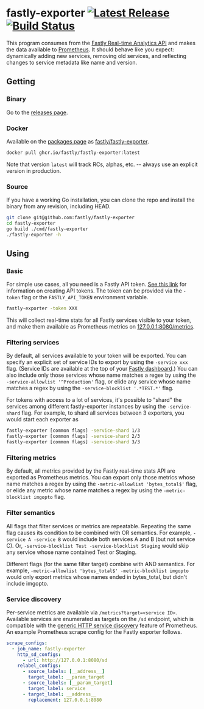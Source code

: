 # fastly-exporter [![Latest Release](https://img.shields.io/github/release/fastly/fastly-exporter.svg?style=flat-square)](https://github.com/fastly/fastly-exporter/releases/latest) [![Build Status](https://img.shields.io/endpoint.svg?url=https%3A%2F%2Factions-badge.atrox.dev%2Ffastly%2Ffastly-exporter%2Fbadge%3Fref%3Dmain&style=flat-square)](https://actions-badge.atrox.dev/fastly/fastly-exporter/goto?ref=main)

This program consumes from the [Fastly Real-time Analytics API][rt] and makes
the data available to [Prometheus][prom]. It should behave like you expect:
dynamically adding new services, removing old services, and reflecting changes
to service metadata like name and version.

[rt]: https://docs.fastly.com/api/analytics
[prom]: https://prometheus.io

## Getting

### Binary

Go to the [releases page][releases].

[releases]: https://github.com/fastly/fastly-exporter/releases

### Docker

Available on the [packages page][pkg] as [fastly/fastly-exporter][img].

[pkg]: https://github.com/fastly/fastly-exporter/packages
[img]: https://github.com/fastly/fastly-exporter/pkgs/container/fastly-exporter

```sh
docker pull ghcr.io/fastly/fastly-exporter:latest
```

Note that version `latest` will track RCs, alphas, etc. -- always use an
explicit version in production.

### Source

If you have a working Go installation, you can clone the repo and install the
binary from any revision, including HEAD.

```sh
git clone git@github.com:fastly/fastly-exporter
cd fastly-exporter
go build ./cmd/fastly-exporter
./fastly-exporter -h
```

## Using

### Basic

For simple use cases, all you need is a Fastly API token. [See this link][token]
for information on creating API tokens. The token can be provided via the
`-token` flag or the `FASTLY_API_TOKEN` environment variable.

[token]: https://docs.fastly.com/guides/account-management-and-security/using-api-tokens#creating-api-tokens

```sh
fastly-exporter -token XXX
```

This will collect real-time stats for all Fastly services visible to your token,
and make them available as Prometheus metrics on [127.0.0.1:8080/metrics][local].

[local]: http://127.0.0.1:8080/metrics

### Filtering services

By default, all services available to your token will be exported. You can
specify an explicit set of service IDs to export by using the `-service xxx`
flag. (Service IDs are available at the top of your [Fastly dashboard][db].) You
can also include only those services whose name matches a regex by using the
`-service-allowlist '^Production'` flag, or elide any service whose name matches
a regex by using the `-service-blocklist '.*TEST.*'` flag.

[db]: https://manage.fastly.com/services/all

For tokens with access to a lot of services, it's possible to "shard" the
services among different fastly-exporter instances by using the `-service-shard`
flag. For example, to shard all services between 3 exporters, you would start
each exporter as

```sh
fastly-exporter [common flags] -service-shard 1/3
fastly-exporter [common flags] -service-shard 2/3
fastly-exporter [common flags] -service-shard 3/3
```

### Filtering metrics

By default, all metrics provided by the Fastly real-time stats API are exported
as Prometheus metrics. You can export only those metrics whose name matches a
regex by using the `-metric-allowlist 'bytes_total$'` flag, or elide any metric
whose name matches a regex by using the `-metric-blocklist imgopto` flag.

### Filter semantics

All flags that filter services or metrics are repeatable. Repeating the same
flag causes its condition to be combined with OR semantics. For example,
`-service A -service B` would include both services A and B (but not service C).
Or, `-service-blocklist Test -service-blocklist Staging` would skip any service
whose name contained Test or Staging.

Different flags (for the same filter target) combine with AND semantics. For
example, `-metric-allowlist 'bytes_total$' -metric-blocklist imgopto` would only
export metrics whose names ended in bytes_total, but didn't include imgopto.

### Service discovery

Per-service metrics are available via `/metrics?target=<service ID>`. Available
services are enumerated as targets on the `/sd` endpoint, which is compatible
with the [generic HTTP service discovery][httpsd] feature of Prometheus. An
example Prometheus scrape config for the Fastly exporter follows.

[httpsd]: https://prometheus.io/docs/prometheus/latest/configuration/configuration/#http_sd_config

```yaml
scrape_configs:
  - job_name: fastly-exporter
    http_sd_configs:
      - url: http://127.0.0.1:8080/sd
    relabel_configs:
      - source_labels: [__address__]
        target_label: __param_target
      - source_labels: [__param_target]
        target_label: service
      - target_label: __address__
        replacement: 127.0.0.1:8080
```
